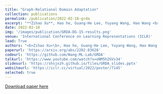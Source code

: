 ```yaml
---
title: "Graph-Relational Domain Adaptation"
collection: publications
permalink: /publication/2022-02-18-grda
excerpt: "**Zihao Xu**, Hao he, Guang-He Lee, Yuyang Wang, Hao Wang <br>[[pdf]](https://arxiv.org/abs/2202.03628) [[code and data]](https://github.com/Wang-ML-Lab/GRDA) [[TPT-48 dataset]](https://shsjxzh.github.io/files/TPT-48.zip) [[talk]](https://www.youtube.com/watch?v=oNM5hZGVv34) [[slides]](https://shsjxzh.github.io/files/GRDA_slides.pptx) [[website]](https://iclr.cc/virtual/2022/poster/7145)<br>"
date: 2022-02-18
img: '/images/publication/GRDA-DG-15-results.png'
venue: 'International Conference on Learning Representations (ICLR)'
lead: True
authors: "<b>Zihao Xu<\b>, Hao he, Guang-He Lee, Yuyang Wang, Hao Wang "
paperurl: 'https://arxiv.org/abs/2202.03628'
codeurl: 'https://github.com/Wang-ML-Lab/GRDA'
talkurl: 'https://www.youtube.com/watch?v=oNM5hZGVv34'
slidesurl: 'https://shsjxzh.github.io/files/GRDA_slides.pptx'
websiteurl: 'https://iclr.cc/virtual/2022/poster/7145'
selected: true
---
```


<a href='https://arxiv.org/abs/2202.03628'>Download paper here</a>

<!-- My first top conference paper in the field of domain adaptation. [pdf](https://arxiv.org/abs/2202.03628)[code and data](https://github.com/Wang-ML-Lab/GRDA)[TPT-48 dataset](https://shsjxzh.github.io/files/TPT-48.zip)[talk](https://www.youtube.com/watch?v=oNM5hZGVv34)[slides](https://shsjxzh.github.io/files/GRDA_slides.pptx)[website](https://iclr.cc/virtual/2022/poster/7145). -->
